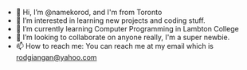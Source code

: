 - 👋 Hi, I’m @namekorod, and I'm from Toronto
- 👀 I’m interested in learning new projects and coding stuff.
- 🌱 I’m currently learning Computer Programming in Lambton College
- 💞️ I’m looking to collaborate on anyone really, I'm a super newbie.
- 📫 How to reach me: You can reach me at my email which is rodgiangan@yahoo.com

<!---
namekorod/namekorod is a ✨ special ✨ repository because its `README.md` (this file) appears on your GitHub profile.
You can click the Preview link to take a look at your changes.
--->
